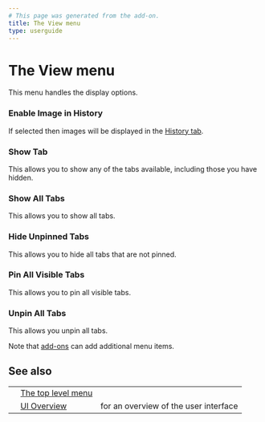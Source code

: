 ```yaml
---
# This page was generated from the add-on.
title: The View menu
type: userguide
---
```


# The View menu

This menu handles the display options.

### Enable Image in History

If selected then images will be displayed in the [History tab](/docs/desktop/ui/tabs/history/).   

### Show Tab

This allows you to show any of the tabs available, including those you have hidden.

### Show All Tabs

This allows you to show all tabs.

### Hide Unpinned Tabs

This allows you to hide all tabs that are not pinned.

### Pin All Visible Tabs

This allows you to pin all visible tabs.

### Unpin All Tabs

This allows you unpin all tabs.

Note that [add-ons](/docs/desktop/start/features/addons/) can add additional menu items.

## See also

|   |                                                |                                       |
|---|------------------------------------------------|---------------------------------------|
|   | [The top level menu](/docs/desktop/ui/tlmenu/) |                                       |
|   | [UI Overview](/docs/desktop/ui/)               | for an overview of the user interface |
